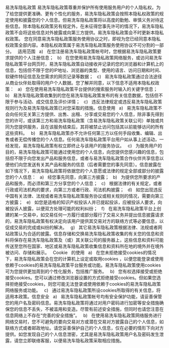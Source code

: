 易洗车隐私政策
易洗车隐私政策尊重并保护所有使用服务用户的个人隐私权。为了给您提供更准确、更有个性化的服务，易洗车隐私政策会按照本隐私权政策的规定使用和披露您的个人信息。但易洗车隐私政策将以高度的勤勉、审慎义务对待这些信息。除本隐私权政策另有规定外，在未征得您事先许可的情况下，易洗车隐私政策不会将这些信息对外披露或向第三方提供。易洗车隐私政策会不时更新本隐私权政策。 您在同意易洗车隐私政策服务使用协议之时，即视为您已经同意本隐私权政策全部内容。本隐私权政策属于易洗车隐私政策服务使用协议不可分割的一部分。
 
    适用范围
 
    a)
 
    在您注册易洗车隐私政策帐号时，您根据易洗车隐私政策要求提供的个人注册信息；
 
    b)
 
    在您使用易洗车隐私政策网络服务，或访问易洗车隐私政策平台网页时，易洗车隐私政策自动接收并记录的您的浏览器和计算机上的信息，包括但不限于您的IP地址、浏览器的类型、使用的语言、访问日期和时间、软硬件特征信息及您需求的网页记录等数据；
 
    c)
 
    易洗车隐私政策通过合法途径从商业伙伴处取得的用户个人数据。您了解并同意，以下信息不适用本隐私权政策：
 
    a)
 
    您在使用易洗车隐私政策平台提供的搜索服务时输入的关键字信息；
 
    b)
 
    易洗车隐私政策收集到的您在易洗车隐私政策发布的有关信息数据，包括但不限于参与活动、成交信息及评价详情；
 
    c)
 
    违反法律规定或违反易洗车隐私政策规则行为及易洗车隐私政策已对您采取的措施。信息使用
 
    a)
 
    易洗车隐私政策不会向任何无关第三方提供、出售、出租、分享或交易您的个人信息，除非事先得到您的许可，或该第三方和易洗车隐私政策（含易洗车隐私政策关联公司）单独或共同为您提供服务，且在该服务结束后，其将被禁止访问包括其以前能够访问的所有这些资料。
 
    b)
 
    易洗车隐私政策亦不允许任何第三方以任何手段收集、编辑、出售或者无偿传播您的个人信息。任何易洗车隐私政策平台用户如从事上述活动，一经发现，易洗车隐私政策有权立即终止与该用户的服务协议。
 
    c)
 
    为服务用户的目的，易洗车隐私政策可能通过使用您的个人信息，向您提供您感兴趣的信息，包括但不限于向您发出产品和服务信息，或者与易洗车隐私政策合作伙伴共享信息以便他们向您发送有关其产品和服务的信息（后者需要您的事先同意）。信息披露在如下情况下，易洗车隐私政策将依据您的个人意愿或法律的规定全部或部分的披露您的个人信息：
 
    a)
 
    经您事先同意，向第三方披露；
 
    b)
 
    为提供您所要求的产品和服务，而必须和第三方分享您的个人信息；
 
    c)
 
    根据法律的有关规定，或者行政或司法机构的要求，向第三方或者行政、司法机构披露；
 
    d)
 
    如您出现违反中国有关法律、法规或者易洗车隐私政策服务协议或相关规则的情况，需要向第三方披露；
 
    e)
 
    如您是适格的知识产权投诉人并已提起投诉，应被投诉人要求，向被投诉人披露，以便双方处理可能的权利纠纷；
 
    f)
 
    在易洗车隐私政策平台上创建的某一交易中，如交易任何一方履行或部分履行了交易义务并提出信息披露请求的，易洗车隐私政策有权决定向该用户提供其交易对方的联络方式等必要信息，以促成交易的完成或纠纷的解决。
 
    g)
 
    其它易洗车隐私政策根据法律、法规或者网站政策认为合适的披露。信息存储和交换易洗车隐私政策收集的有关您的信息和资料将保存在易洗车隐私政策及（或）其关联公司的服务器上，这些信息和资料可能传送至您所在国家、地区或易洗车隐私政策收集信息和资料所在地的境外并在境外被访问、存储和展示。
 
    Cookie
 
    的使用
 
    a)
 
    在您未拒绝接受cookies的情况下，易洗车隐私政策会在您的计算机上设定或取用cookies ，以便您能登录或使用依赖于cookies的易洗车隐私政策平台服务或功能。易洗车隐私政策使用cookies可为您提供更加周到的个性化服务，包括推广服务。
 
    b)
 
    您有权选择接受或拒绝接受cookies。您可以通过修改浏览器设置的方式拒绝接受cookies。但如果您选择拒绝接受cookies，则您可能无法登录或使用依赖于cookies的易洗车隐私政策网络服务或功能。
 
    c)
 
    通过易洗车隐私政策所设cookies所取得的有关信息，将适用本政策。信息安全
 
    a)
 
    易洗车隐私政策帐号均有安全保护功能，请妥善保管您的用户名及密码信息。易洗车隐私政策将通过对用户密码进行加密等安全措施确保您的信息不丢失，不被滥用和变造。尽管有前述安全措施，但同时也请您注意在信息网络上不存在“完善的安全措施”。
 
    b)
 
    在使用易洗车隐私政策网络服务进行网络交易时，您不可避免的要向交易对方或潜在交易对方披露自己的个人信息，如联络方式或者邮政地址。请您妥善保护自己的个人信息，仅在必要的情形下向对方提供。如您发现自己的个人信息泄密，尤其是易洗车隐私政策用户名及密码发生泄露，请您立即联络客服，以便易洗车隐私政策采取相应措施。

